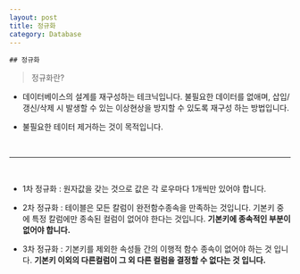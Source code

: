 ```yaml
---
layout: post
title: 정규화
category: Database
---
```

	
	
	## 정규화
	

>정규화란?    
 
 - 데이터베이스의 설계를 재구성하는 테크닉입니다. 불필요한 데이터를 없애며, 삽입/갱신/삭제 시 발생할 수 있는 이상현상을 방지할 수 있도록 재구성 하는 방법입니다.

 - 불필요한 테이터 제거하는 것이 목적입니다.


<br>
<hr>
<br>

- 1차 정규화 : 원자값을 갖는 것으로 값은 각 로우마다 1개씩만 있어야 합니다.

- 2차 정규화 : 테이블은 모든 칼럼이 완전함수종속을 만족하는 것입니다. 기본키 중에 특정 칼럼에만 종속된 컬럼이 없어야 한다는 것입니다. **기본키에 종속적인 부분이 없어야 합니다.**

- 3차 정규화 : 기본키를 제외한 속성들 간의 이행적 함수 종속이 없어야 하는 것 입니다. **기본키 이외의 다른컬럼이 그 외 다른 컬럼을 결정할 수 없다는 것 입니다.**